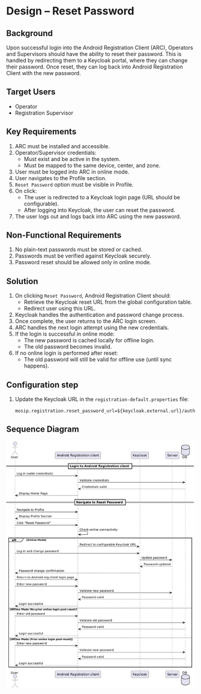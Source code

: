 # Design – Reset Password

## Background
Upon successful login into the Android Registration Client (ARC), Operators and Supervisors should have the ability to reset their password. This is handled by redirecting them to a Keycloak portal, where they can change their password. Once reset, they can log back into Android Registration Client with the new password.

## Target Users
* Operator
* Registration Supervisor
   
## Key Requirements
1. ARC must be installed and accessible.
2. Operator/Supervisor credentials:
     * Must exist and be active in the system. 
     * Must be mapped to the same device, center, and zone. 
3. User must be logged into ARC in online mode. 
4. User navigates to the Profile section. 
5. `Reset Password` option must be visible in Profile. 
6. On click:
     * The user is redirected to a Keycloak login page (URL should be configurable).
     * After logging into Keycloak, the user can reset the password. 
7. The user logs out and logs back into ARC using the new password.

## Non-Functional Requirements
1. No plain-text passwords must be stored or cached. 
2. Passwords must be verified against Keycloak securely. 
3. Password reset should be allowed only in online mode.

## Solution
1. On clicking `Reset Password`, Android Registration Client should:
     * Retrieve the Keycloak reset URL from the global configuration table.
     * Redirect user using this URL. 
2. Keycloak handles the authentication and password change process. 
3. Once complete, the user returns to the ARC login screen. 
4. ARC handles the next login attempt using the new credentials. 
5. If the login is successful in online mode:
     * The new password is cached locally for offline login.
     * The old password becomes invalid. 
6. If no online login is performed after reset:
     * The old password will still be valid for offline use (until sync happens).

## Configuration step
1. Update the Keycloak URL in the `registration-default.properties` file:

   ```properties
   mosip.registration.reset_password_url=${keycloak.external.url}/auth/realms/mosip/account
   ```

## Sequence Diagram
![ResetPasswordFlow.png](../ResetPasswordFlow.png)